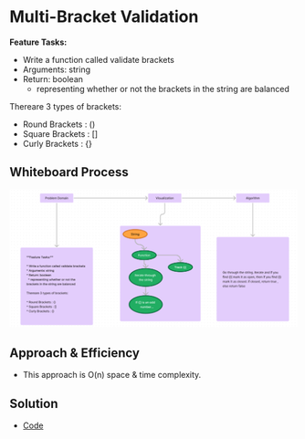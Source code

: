 # Multi-Bracket Validation

**Feature Tasks:**

* Write a function called validate brackets
* Arguments: string
* Return: boolean
  * representing whether or not the brackets in the string are balanced

Thereare 3 types of brackets:

* Round Brackets : ()
* Square Brackets : []
* Curly Brackets : {}

## Whiteboard Process

![image](./assets/whiteboard.png)

## Approach & Efficiency

* This approach is O(n) space & time complexity.

## Solution

* [Code](./index.js)
